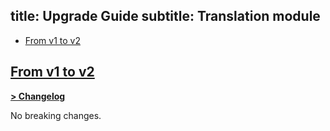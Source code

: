 title: Upgrade Guide
subtitle: Translation module
-------

- [From v1 to v2](#upgrade-2.0)



## <a name="upgrade-2.0" class="anchor" href="#upgrade-2.0">From v1 to **v2**</a>

**[> Changelog](https://github.com/AsgardCms/Translation/blob/2.0/changelog.yml)**

No breaking changes.